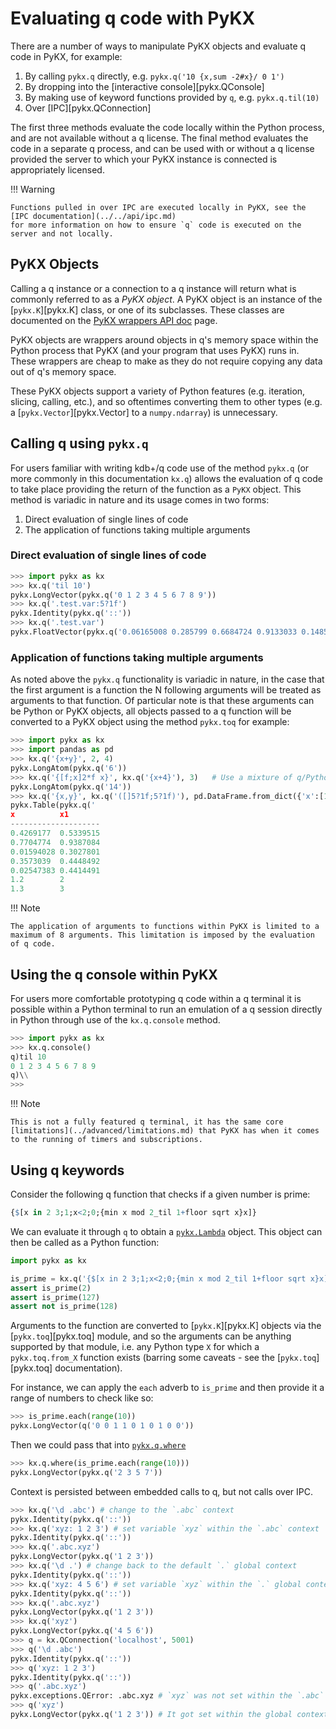 # Evaluating q code with PyKX

There are a number of ways to manipulate PyKX objects and evaluate q code in PyKX, for example:

1. By calling `pykx.q` directly, e.g. `pykx.q('10 {x,sum -2#x}/ 0 1')`
2. By dropping into the [interactive console][pykx.QConsole]
3. By making use of keyword functions provided by `q`, e.g. `pykx.q.til(10)`
4. Over [IPC][pykx.QConnection]

The first three methods evaluate the code locally within the Python process, and are not available without a q license. The final method evaluates the code in a separate q process, and can be used with or without a q license provided the server to which your PyKX instance is connected is appropriately licensed.

!!! Warning

    Functions pulled in over IPC are executed locally in PyKX, see the [IPC documentation](../../api/ipc.md)
    for more information on how to ensure `q` code is executed on the server and not locally.

## PyKX Objects

Calling a q instance or a connection to a q instance will return what is commonly referred to as a *PyKX object*. A PyKX object is an instance of the [`pykx.K`][pykx.K] class, or one of its subclasses. These classes are documented on the [PyKX wrappers API doc](../../api/pykx-q-data/wrappers.md) page.

PyKX objects are wrappers around objects in q's memory space within the Python process that PyKX (and your program that uses PyKX) runs in. These wrappers are cheap to make as they do not require copying any data out of q's memory space.

These PyKX objects support a variety of Python features (e.g. iteration, slicing, calling, etc.), and so oftentimes converting them to other types (e.g. a [`pykx.Vector`][pykx.Vector] to a `numpy.ndarray`) is unnecessary.

## Calling q using `pykx.q`

For users familiar with writing kdb+/q code use of the method `pykx.q` (or more commonly in this documentation `kx.q`) allows the evaluation of q code to take place providing the return of the function as a `PyKX` object. This method is variadic in nature and its usage comes in two forms:

1. Direct evaluation of single lines of code
2. The application of functions taking multiple arguments


### Direct evaluation of single lines of code

```python
>>> import pykx as kx
>>> kx.q('til 10')
pykx.LongVector(pykx.q('0 1 2 3 4 5 6 7 8 9'))
>>> kx.q('.test.var:5?1f')
pykx.Identity(pykx.q('::'))
>>> kx.q('.test.var')
pykx.FloatVector(pykx.q('0.06165008 0.285799 0.6684724 0.9133033 0.1485357'))
```

### Application of functions taking multiple arguments

As noted above the `pykx.q` functionality is variadic in nature, in the case that the first argument is a function the N following arguments will be treated as arguments to that function. Of particular note is that these arguments can be Python or PyKX objects, all objects passed to a q function will be converted to a PyKX object using the method `pykx.toq` for example:

```python
>>> import pykx as kx
>>> import pandas as pd
>>> kx.q('{x+y}', 2, 4)
pykx.LongAtom(pykx.q('6'))
>>> kx.q('{[f;x]2*f x}', kx.q('{x+4}'), 3)   # Use a mixture of q/Python objects
pykx.LongAtom(pykx.q('14'))
>>> kx.q('{x,y}', kx.q('([]5?1f;5?1f)'), pd.DataFrame.from_dict({'x':[1.2, 1.3], 'x1': [2.0, 3.0]}))
pykx.Table(pykx.q('
x          x1       
--------------------
0.4269177  0.5339515
0.7704774  0.9387084
0.01594028 0.3027801
0.3573039  0.4448492
0.02547383 0.4414491
1.2        2        
1.3        3     
```

!!! Note

	The application of arguments to functions within PyKX is limited to a maximum of 8 arguments. This limitation is imposed by the evaluation of q code.

## Using the q console within PyKX

For users more comfortable prototyping q code within a q terminal it is possible within a Python terminal to run an emulation of a q session directly in Python through use of the `kx.q.console` method.

```python
>>> import pykx as kx
>>> kx.q.console()
q)til 10
0 1 2 3 4 5 6 7 8 9
q)\\
>>>
```

!!! Note

    This is not a fully featured q terminal, it has the same core [limitations](../advanced/limitations.md) that PyKX has when it comes to the running of timers and subscriptions.

## Using q keywords

Consider the following q function that checks if a given number is prime:

```q
{$[x in 2 3;1;x<2;0;{min x mod 2_til 1+floor sqrt x}x]}
```

We can evaluate it through `q` to obtain a [`pykx.Lambda`](../../api/pykx-q-data/wrappers.md) object. This object can then be called as a Python function:

```python
import pykx as kx

is_prime = kx.q('{$[x in 2 3;1;x<2;0;{min x mod 2_til 1+floor sqrt x}x]}')
assert is_prime(2)
assert is_prime(127)
assert not is_prime(128)
```

Arguments to the function are converted to [`pykx.K`][pykx.K] objects via the [`pykx.toq`][pykx.toq] module, and so the arguments can be anything supported by that module, i.e. any Python type `X` for which a `pykx.toq.from_X` function exists (barring some caveats - see the [`pykx.toq`][pykx.toq] documentation).

For instance, we can apply the `each` adverb to `is_prime` and then provide it a range of numbers to check like so:

```python
>>> is_prime.each(range(10))
pykx.LongVector(q('0 0 1 1 0 1 0 1 0 0'))
```

Then we could pass that into [`pykx.q.where`](../../api/pykx-execution/q.md#where)

```python
>>> kx.q.where(is_prime.each(range(10)))
pykx.LongVector(pykx.q('2 3 5 7'))
```

Context is persisted between embedded calls to q, but not calls over IPC.

```python
>>> kx.q('\d .abc') # change to the `.abc` context
pykx.Identity(pykx.q('::'))
>>> kx.q('xyz: 1 2 3') # set variable `xyz` within the `.abc` context
pykx.Identity(pykx.q('::'))
>>> kx.q('.abc.xyz')
pykx.LongVector(pykx.q('1 2 3'))
>>> kx.q('\d .') # change back to the default `.` global context
pykx.Identity(pykx.q('::'))
>>> kx.q('xyz: 4 5 6') # set variable `xyz` within the `.` global context
pykx.Identity(pykx.q('::'))
>>> kx.q('.abc.xyz')
pykx.LongVector(pykx.q('1 2 3'))
>>> kx.q('xyz')
pykx.LongVector(pykx.q('4 5 6'))
>>> q = kx.QConnection('localhost', 5001)
>>> q('\d .abc')
pykx.Identity(pykx.q('::'))
>>> q('xyz: 1 2 3')
pykx.Identity(pykx.q('::'))
>>> q('.abc.xyz')
pykx.exceptions.QError: .abc.xyz # `xyz` was not set within the `.abc` context.
>>> q('xyz')
pykx.LongVector(pykx.q('1 2 3')) # It got set within the global context
```
